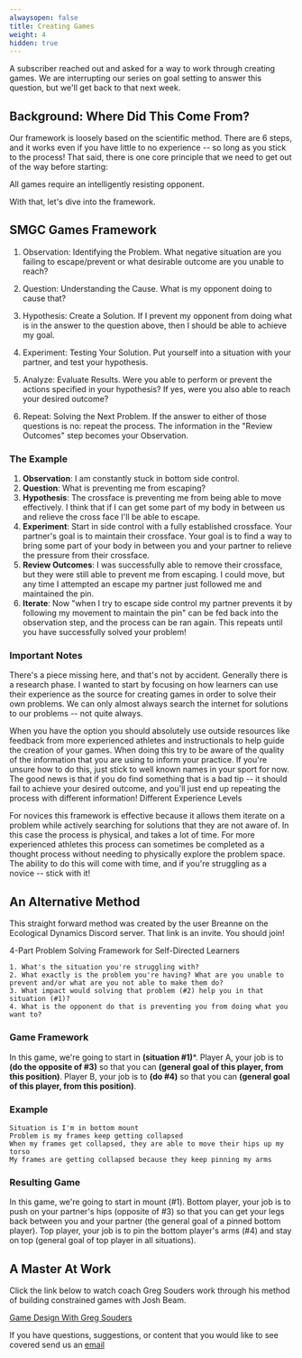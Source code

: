 ```yaml
---
alwaysopen: false
title: Creating Games
weight: 4
hidden: true
---
```

A subscriber reached out and asked for a way to work through creating games. We are interrupting our series on goal setting to answer this question, but we'll get back to that next week.

## Background: Where Did This Come From?

Our framework is loosely based on the scientific method. There are 6 steps, and it works even if you have little to no experience -- so long as you stick to the process! That said, there is one core principle that we need to get out of the way before starting:

All games require an intelligently resisting opponent.

With that, let's dive into the framework.

## SMGC Games Framework

1. Observation: Identifying the Problem. What negative situation are you failing to escape/prevent or what desirable outcome are you unable to reach?

2. Question: Understanding the Cause. What is my opponent doing to cause that?

3. Hypothesis: Create a Solution. If I prevent my opponent from doing what is in the answer to the question above, then I should be able to achieve my goal.

4. Experiment: Testing Your Solution. Put yourself into a situation with your partner, and test your hypothesis.

5. Analyze: Evaluate Results. Were you able to perform or prevent the actions specified in your hypothesis? If yes, were you also able to reach your desired outcome?

6. Repeat: Solving the Next Problem. If the answer to either of those questions is no: repeat the process. The information in the "Review Outcomes" step becomes your Observation.

### The Example

1. **Observation**: I am constantly stuck in bottom side control.
2. **Question**: What is preventing me from escaping?
3. **Hypothesis**: The crossface is preventing me from being able to move effectively. I think that if I can get some part of my body in between us and relieve the cross face I'll be able to escape.
4. **Experiment**: Start in side control with a fully established crossface. Your partner's goal is to maintain their crossface. Your goal is to find a way to bring some part of your body in between you and your partner to relieve the pressure from their crossface.
5. **Review Outcomes**: I was successfully able to remove their crossface, but they were still able to prevent me from escaping. I could move, but any time I attempted an escape my partner just followed me and maintained the pin.
6. **Iterate**: Now "when I try to escape side control my partner prevents it by following my movement to maintain the pin" can be fed back into the observation step, and the process can be ran again. This repeats until you have successfully solved your problem!

### Important Notes

There's a piece missing here, and that's not by accident. Generally there is a research phase. I wanted to start by focusing on how learners can use their experience as the source for creating games in order to solve their own problems. We can only almost always search the internet for solutions to our problems -- not quite always.

When you have the option you should absolutely use outside resources like feedback from more experienced athletes and instructionals to help guide the creation of your games. When doing this try to be aware of the quality of the information that you are using to inform your practice. If you're unsure how to do this, just stick to well known names in your sport for now. The good news is that if you do find something that is a bad tip -- it should fail to achieve your desired outcome, and you'll just end up repeating the process with different information!
Different Experience Levels

For novices this framework is effective because it allows them iterate on a problem while actively searching for solutions that they are not aware of. In this case the process is physical, and takes a lot of time. For more experienced athletes this process can sometimes be completed as a thought process without needing to physically explore the problem space. The ability to do this will come with time, and if you're struggling as a novice -- stick with it!

## An Alternative Method

This straight forward method was created by the user Breanne on the Ecological Dynamics Discord server. That link is an invite. You should join!

4-Part Problem Solving Framework for Self-Directed Learners

    1. What's the situation you're struggling with?
    2. What exactly is the problem you're having? What are you unable to prevent and/or what are you not able to make them do?
    3. What impact would solving that problem (#2) help you in that situation (#1)?
    4. What is the opponent do that is preventing you from doing what you want to?

### Game Framework

In this game, we're going to start in **(situation #1)***. Player A, your job is to **(do the opposite of #3)** so that you can **(general goal of this player, from this position)**. Player B, your job is to **(do #4)** so that you can **(general goal of this player, from this position)**.

### Example

    Situation is I'm in bottom mount
    Problem is my frames keep getting collapsed
    When my frames get collapsed, they are able to move their hips up my torso
    My frames are getting collapsed because they keep pinning my arms

### Resulting Game

In this game, we're going to start in mount (#1). Bottom player, your job is to push on your partner's hips (opposite of #3) so that you can get your legs back between you and your partner (the general goal of a pinned bottom player). Top player, your job is to pin the bottom player's arms (#4) and stay on top (general goal of top player in all situations).

## A Master At Work

Click the link below to watch coach Greg Souders work through his method of building constrained games with Josh Beam.

[Game Design With Greg Souders](https://youtu.be/Tz11q_hZ4JU?si=7kSg9lgEFAQPRMAg)

If you have questions, suggestions, or content that you would like to see covered send us an [email](mailto:social@slimemoldgrappling.com)